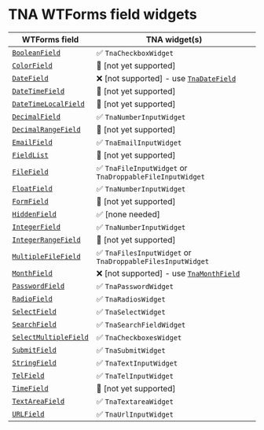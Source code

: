 # TNA WTForms field widgets

| WTForms field                                                                                               | TNA widget(s)                                                             |
| ----------------------------------------------------------------------------------------------------------- | ------------------------------------------------------------------------- |
| [`BooleanField`](https://wtforms.readthedocs.io/en/3.1.x/fields/#wtforms.fields.BooleanField)               | ✅ `TnaCheckboxWidget`                                                    |
| [`ColorField`](https://wtforms.readthedocs.io/en/3.1.x/fields/#wtforms.fields.ColorField)                   | 🔧 [not yet supported]                                                    |
| [`DateField`](https://wtforms.readthedocs.io/en/3.1.x/fields/#wtforms.fields.DateField)                     | ❌ [not supported] - use [`TnaDateField`](./tna-fields.md#tnadatefield)   |
| [`DateTimeField`](https://wtforms.readthedocs.io/en/3.1.x/fields/#wtforms.fields.DateTimeField)             | 🔧 [not yet supported]                                                    |
| [`DateTimeLocalField`](https://wtforms.readthedocs.io/en/3.1.x/fields/#wtforms.fields.DateTimeLocalField)   | 🔧 [not yet supported]                                                    |
| [`DecimalField`](https://wtforms.readthedocs.io/en/3.1.x/fields/#wtforms.fields.DecimalField)               | ✅ `TnaNumberInputWidget`                                                 |
| [`DecimalRangeField`](https://wtforms.readthedocs.io/en/3.1.x/fields/#wtforms.fields.DecimalRangeField)     | 🔧 [not yet supported]                                                    |
| [`EmailField`](https://wtforms.readthedocs.io/en/3.1.x/fields/#wtforms.fields.EmailField)                   | ✅ `TnaEmailInputWidget`                                                  |
| [`FieldList`](https://wtforms.readthedocs.io/en/3.1.x/fields/#wtforms.fields.FieldList)                     | 🔧 [not yet supported]                                                    |
| [`FileField`](https://wtforms.readthedocs.io/en/3.1.x/fields/#wtforms.fields.FileField)                     | ✅ `TnaFileInputWidget` or `TnaDroppableFileInputWidget`                  |
| [`FloatField`](https://wtforms.readthedocs.io/en/3.1.x/fields/#wtforms.fields.FloatField)                   | ✅ `TnaNumberInputWidget`                                                 |
| [`FormField`](https://wtforms.readthedocs.io/en/3.1.x/fields/#wtforms.fields.FormField)                     | 🔧 [not yet supported]                                                    |
| [`HiddenField`](https://wtforms.readthedocs.io/en/3.1.x/fields/#wtforms.fields.HiddenField)                 | ✅ [none needed]                                                          |
| [`IntegerField`](https://wtforms.readthedocs.io/en/3.1.x/fields/#wtforms.fields.IntegerField)               | ✅ `TnaNumberInputWidget`                                                 |
| [`IntegerRangeField`](https://wtforms.readthedocs.io/en/3.1.x/fields/#wtforms.fields.IntegerRangeField)     | 🔧 [not yet supported]                                                    |
| [`MultipleFileField`](https://wtforms.readthedocs.io/en/3.1.x/fields/#wtforms.fields.MultipleFileField)     | ✅ `TnaFilesInputWidget` or `TnaDroppableFilesInputWidget`                |
| [`MonthField`](https://wtforms.readthedocs.io/en/3.1.x/fields/#wtforms.fields.MonthField)                   | ❌ [not supported] - use [`TnaMonthField`](./tna-fields.md#tnamonthfield) |
| [`PasswordField`](https://wtforms.readthedocs.io/en/3.1.x/fields/#wtforms.fields.PasswordField)             | ✅ `TnaPasswordWidget`                                                    |
| [`RadioField`](https://wtforms.readthedocs.io/en/3.1.x/fields/#wtforms.fields.RadioField)                   | ✅ `TnaRadiosWidget`                                                      |
| [`SelectField`](https://wtforms.readthedocs.io/en/3.1.x/fields/#wtforms.fields.SelectField)                 | ✅ `TnaSelectWidget`                                                      |
| [`SearchField`](https://wtforms.readthedocs.io/en/3.1.x/fields/#wtforms.fields.SearchField)                 | ✅ `TnaSearchFieldWidget`                                                 |
| [`SelectMultipleField`](https://wtforms.readthedocs.io/en/3.1.x/fields/#wtforms.fields.SelectMultipleField) | ✅ `TnaCheckboxesWidget`                                                  |
| [`SubmitField`](https://wtforms.readthedocs.io/en/3.1.x/fields/#wtforms.fields.SubmitField)                 | ✅ `TnaSubmitWidget`                                                      |
| [`StringField`](https://wtforms.readthedocs.io/en/3.1.x/fields/#wtforms.fields.StringField)                 | ✅ `TnaTextInputWidget`                                                   |
| [`TelField`](https://wtforms.readthedocs.io/en/3.1.x/fields/#wtforms.fields.TelField)                       | ✅ `TnaTelInputWidget`                                                    |
| [`TimeField`](https://wtforms.readthedocs.io/en/3.1.x/fields/#wtforms.fields.TimeField)                     | 🔧 [not yet supported]                                                    |
| [`TextAreaField`](https://wtforms.readthedocs.io/en/3.1.x/fields/#wtforms.fields.TextAreaField)             | ✅ `TnaTextareaWidget`                                                    |
| [`URLField`](https://wtforms.readthedocs.io/en/3.1.x/fields/#wtforms.fields.URLField)                       | ✅ `TnaUrlInputWidget`                                                    |

